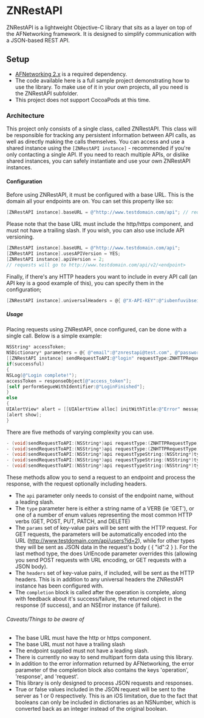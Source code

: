 # ZNRestAPI
ZNRestAPI is a lightweight Objective-C library that sits as a layer on top of the AFNetworking framework. It is designed
to simplify communication with a JSON-based REST API.

## Setup
- [AFNetworking 2.x](https://github.com/AFNetworking/AFNetworking) is a required dependency.
- The code available here is a full sample project demonstrating how to use the library. To make use of it in your own projects, all you need is the ZNRestAPI subfolder.
- This project does not support CocoaPods at this time.

### Architecture
This project only consists of a single class, called ZNRestAPI. This class will be responsible for tracking any persistent
information between API calls, as well as directly making the calls themselves. You can access and use a shared instance using
the `[ZNRestAPI instance]` - recommended if you're only contacting a single API. If you need to reach multiple APIs, or dislike
shared instances, you can safely instantiate and use your own ZNRestAPI instances.

#### Configuration
Before using ZNRestAPI, it must be configured with a base URL. This is the domain all your endpoints are on. You can set this property like so:
```objective-c
[ZNRestAPI instance].baseURL = @"http://www.testdomain.com/api"; // requests will go to http://www.testdomain.com/api/<endpoint>
```
Please note that the base URL must include the http/https component, and must not have a trailing slash.
If you wish, you can also use include API versioning.
```objective-c
[ZNRestAPI instance].baseURL = @"http://www.testdomain.com/api";
[ZNRestAPI instance].usesAPIVersion = YES;
[ZNRestAPI instance].apiVersion = 2;
// requests will go to http://www.testdomain.com/api/v2/<endpoint>
```
Finally, if there's any HTTP headers you want to include in every API call (an API key is a good example of this), you can
specify them in the configuration;
```objective-c
[ZNRestAPI instance].universalHeaders = @{ @"X-API-KEY":@"iubenfuvibseius" };
```

##### Usage
Placing requests using ZNRestAPI, once configured, can be done with a single call. Below is a simple example:
```objective-c
NSString* accessToken;
NSDictionary* parameters = @{ @"email":@"znrestapi@test.com", @"password":@"zxcv" };
[[ZNRestAPI instance] sendRequestToAPI:@"login" requestType:ZNHTTPRequestTypePOST params:parameters completion:^(BOOL successful, NSDictionary *responseObject, NSError *error) {
if(successful)
{ 
NSLog(@"Login complete!");
accessToken = responseObject[@"access_token"];
[self performSegueWithIdentifier:@"LoginFinished"];
}
else
{
UIAlertView* alert = [[UIAlertView alloc] initWithTitle:@"Error" message:@"Problem logging in." delegate:nil cancelButtonTitle:@"OK" otherButtonTitles:nil];
[alert show];
}
```

There are five methods of varying complexity you can use.
```objective-c
- (void)sendRequestToAPI:(NSString*)api requestType:(ZNHTTPRequestType)type params:(NSDictionary*)params completion:(ZNRestAPICompletionBlock)completion;
- (void)sendRequestToAPI:(NSString*)api requestType:(ZNHTTPRequestType)type params:(NSDictionary*)params headers:(NSDictionary*)headers completion:(ZNRestAPICompletionBlock)completion;
- (void)sendRequestToAPI:(NSString*)api requestTypeString:(NSString*)type   params:(NSDictionary*)params completion:(ZNRestAPICompletionBlock)completion;
- (void)sendRequestToAPI:(NSString*)api requestTypeString:(NSString*)type   params:(NSDictionary*)params headers:(NSDictionary*)headers completion:(ZNRestAPICompletionBlock)completion;
- (void)sendRequestToAPI:(NSString*)api requestTypeString:(NSString*)type   params:(NSDictionary*)params headers:(NSDictionary*)headers urlEncodedParams:(BOOL)doesUrlEncode completion:(ZNRestAPICompletionBlock)completion;
```
These methods allow you to send a request to an endpoint and process the response, with the request optionally including headers. 
- The `api` parameter only needs to consist of the endpoint name, without a leading slash.
- The `type` parameter here is either a string name of a VERB (ie 'GET'), or one of a number of enum values representing the most common HTTP verbs (GET, POST, PUT, PATCH, and DELETE)
- The `params` set of key-value pairs will be sent with the HTTP request. For GET requests, the parameters will be automatically encoded into the URL (http://www.testdomain.com/api/users?id=2), while for other types they will be sent as JSON data in the request's body ( { "id":2 } ). For the last method type, the does UrlEncode parameter overrides this (allowing you send POST requests with URL encoding, or GET requests with a JSON body).
- The `headers` set of key-value pairs, if included, will be sent as the HTTP headers. This is in addition to any universal headers the ZNRestAPI instance has been configured with.
- The `completion` block is called after the operation is complete, along with feedback about it's success/failure, the returned object in the response (if success), and an NSError instance (if failure).

###### Caveats/Things to be aware of
- The base URL must have the http or https component.
- The base URL must not have a trailing slash
- The endpoint supplied must not have a leading slash.
- There is currently no way to send multipart form data using this library.
- In addition to the error information returned by AFNetworking, the error parameter of the completion block also contains the keys 'operation', 'response', and 'request'.
- This library is only designed to process JSON requests and responses. 
- True or false values included in the JSON request will be sent to the server as 1 or 0 respectively. This is an iOS limitation, due to the fact that booleans can only be included in dictionaries as an NSNumber, which is converted back as an integer instead of the original boolean.
